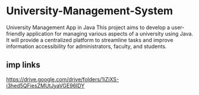 # University-Management-System
University Management App in Java This project aims to develop a user-friendly application for managing various aspects of a university using Java. It will provide a centralized platform to streamline tasks and improve information accessibility for administrators, faculty, and students.




## imp links
https://drive.google.com/drive/folders/1iZiXS-i3hed5QFiesZMUtJyaVGE96IDY


